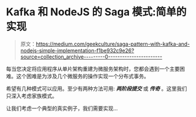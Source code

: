 # Kafka 和 NodeJS 的 Saga 模式:简单的实现

> 原文：<https://medium.com/geekculture/saga-pattern-with-kafka-and-nodejs-simple-implementation-f1be932c9e26?source=collection_archive---------0----------------------->

每当您决定将应用程序从单片架构重建为微服务架构时，您都会遇到一个主要困难。这个困难是为涉及几个微服务的操作实现一个分布式事务。

希望有几种模式可以应用。至少有两种方法可用: ***两阶段提交*** 或 ***传奇*** 。这里我们只深入考虑家族模式。

让我们考虑一个典型的真实例子，我们需要实现…